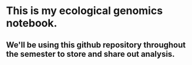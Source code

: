 # This is my ecological genomics notebook.
## We'll be using this github repository throughout the semester to store and share out analysis. 